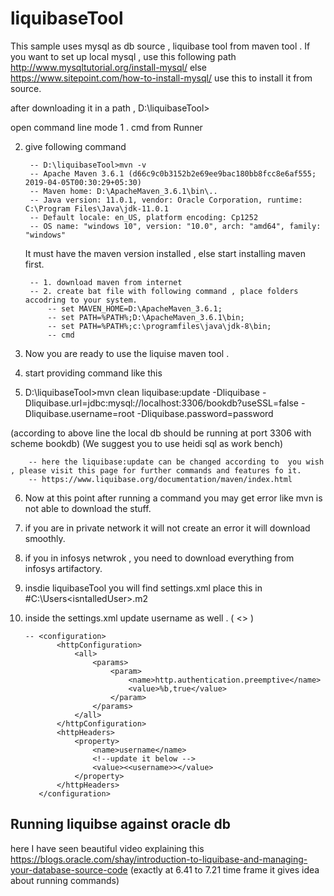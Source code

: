 # liquibaseTool


This sample uses mysql as db source , liquibase tool from maven tool .
If you want to set up local mysql , 
use this following path http://www.mysqltutorial.org/install-mysql/
else 
https://www.sitepoint.com/how-to-install-mysql/ use this to install it from source. 

after downloading it in a path , 
		D:\liquibaseTool>

open command line mode 
1 . cmd from Runner 

2. give following command 

		-- D:\liquibaseTool>mvn -v
		-- Apache Maven 3.6.1 (d66c9c0b3152b2e69ee9bac180bb8fcc8e6af555; 2019-04-05T00:30:29+05:30)
		-- Maven home: D:\ApacheMaven_3.6.1\bin\..
		-- Java version: 11.0.1, vendor: Oracle Corporation, runtime: C:\Program Files\Java\jdk-11.0.1
		-- Default locale: en_US, platform encoding: Cp1252
		-- OS name: "windows 10", version: "10.0", arch: "amd64", family: "windows"
		
	It must have the maven version installed , else start installing maven first.
	
		-- 1. download maven from internet
		-- 2. create bat file with following command , place folders accodring to your system.
			-- set MAVEN_HOME=D:\ApacheMaven_3.6.1;
			-- set PATH=%PATH%;D:\ApacheMaven_3.6.1\bin;
			-- set PATH=%PATH%;c:\programfiles\java\jdk-8\bin;
			-- cmd 


3. Now you are ready to use the liquise maven tool .

4. start providing command like this 


5. D:\liquibaseTool>mvn clean liquibase:update -Dliquibase  -Dliquibase.url=jdbc:mysql://localhost:3306/bookdb?useSSL=false -Dliquibase.username=root -Dliquibase.password=password

(according to above line the local db should be running at port 3306 with scheme bookdb)
(We suggest you to use heidi sql as work bench)

	
		-- here the liquibase:update can be changed according to  you wish , please visit this page for further commands and features fo it. 
		-- https://www.liquibase.org/documentation/maven/index.html

 6. Now at this point after running a command you may get error like mvn is not able to download the stuff.
 7. if you are in private network it will not create an error it will download smoothly.
 8. if you in infosys netwrok , you need to download everything from infosys artifactory.
 9. insdie liquibaseTool you will find settings.xml place this in #C:\Users\<isntalledUser>\.m2 
 10. inside the settings.xml update username as well .  ( <<username>> )

 
         -- <configuration>
				<httpConfiguration>
					<all>
						<params>
							<param>
								<name>http.authentication.preemptive</name>
								<value>%b,true</value>
							</param>
						</params>
					</all>
				</httpConfiguration>
				<httpHeaders>
					<property>
						<name>username</name>
						<!--update it below -->
						<value><<username>></value>
					</property>
				</httpHeaders>
			</configuration>
 
 

## Running liquibse against oracle db 
here I have seen beautiful video explaining this 
https://blogs.oracle.com/shay/introduction-to-liquibase-and-managing-your-database-source-code
(exactly at 6.41 to 7.21 time frame it gives idea about running commands)


